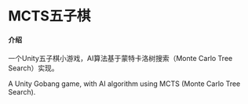 # MCTS五子棋

#### 介绍
一个Unity五子棋小游戏，AI算法基于蒙特卡洛树搜索（Monte Carlo Tree Search）实现。

A Unity Gobang game, with AI algorithm using MCTS (Monte Carlo Tree Search).
